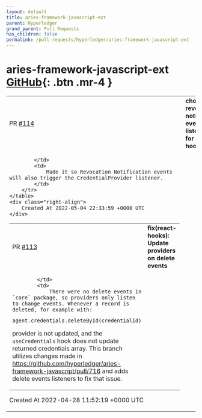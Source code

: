 ```yaml
---
layout: default
title: aries-framework-javascript-ext
parent: Hyperledger
grand_parent: Pull Requests
has_children: false
permalink: /pull-requests/hyperledger/aries-framework-javascript-ext
---
```


# aries-framework-javascript-ext <span class="fs-3 right-align">[GitHub](https://github.com/hyperledger/aries-framework-javascript-ext){: .btn .mr-4 }</span>


<div>
    <table>
        <tr>
            <td>
                PR <a href="https://github.com/hyperledger/aries-framework-javascript-ext/pull/114" class=".btn">#114</a>
            </td>
            <td>
                <b>
                    chore: add revocation notification event listening for react-hooks
                </b>
            </td>
        </tr>
        <tr>
            <td>
                
            </td>
            <td>
                Made it so Revocation Notification events will also trigger the CredentialProvider listener.
            </td>
        </tr>
    </table>
    <div class="right-align">
        Created At 2022-05-04 22:33:59 +0000 UTC
    </div>
</div>

<div>
    <table>
        <tr>
            <td>
                PR <a href="https://github.com/hyperledger/aries-framework-javascript-ext/pull/113" class=".btn">#113</a>
            </td>
            <td>
                <b>
                    fix(react-hooks): Update providers on delete events
                </b>
            </td>
        </tr>
        <tr>
            <td>
                
            </td>
            <td>
                There were no delete events in `core` package, so providers only listen to change events. Whenever a record is deleted, for example with: 
```
agent.credentials.deleteById(credentialId)
```
provider is not updated, and the `useCredentials` hook does not update returned credentials array.
This branch utilizes changes made in https://github.com/hyperledger/aries-framework-javascript/pull/716 and adds delete events listeners to fix that issue.
            </td>
        </tr>
    </table>
    <div class="right-align">
        Created At 2022-04-28 11:52:19 +0000 UTC
    </div>
</div>

